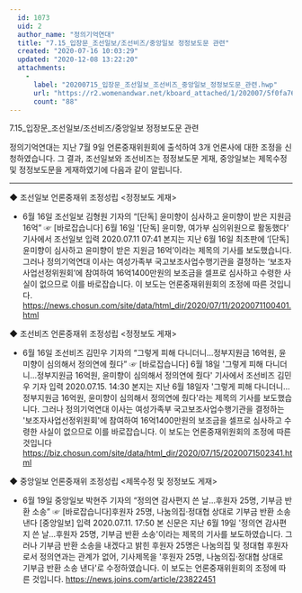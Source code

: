 ```yaml
---
  id: 1073
  uid: 2
  author_name: "정의기억연대"
  title: "7.15_입장문_조선일보/조선비즈/중앙일보 정정보도문 관련"
  created: "2020-07-16 10:03:29"
  updated: "2020-12-08 13:22:20"
  attachments: 
    - 
      label: "20200715_입장문_조선일보_조선비즈_중앙일보_정정보도문_관련.hwp"
      url: "https://r2.womenandwar.net/kboard_attached/1/202007/5f0fa761d43a72816068.hwp"
      count: "88"
---
```

7.15_입장문_조선일보/조선비즈/중앙일보 정정보도문 관련 

정의기억연대는 지난 7월 9일 언론중재위원회에 출석하여 3개 언론사에 대한 조정을 신청하였습니다. 그 결과, 조선일보와 조선비즈는 정정보도문 게재, 중앙일보는 제목수정 및 정정보도문을 게재하였기에 다음과 같이 알립니다. 

-----------------------------------------------------------------------------
◆ 조선일보 
언론중재위 조정성립 <정정보도 게재>
- 6월 16일 조선일보 김형원 기자의 “\[단독\] 윤미향이 심사하고 윤미향이 받은 지원금 16억” 
☞ 
\[바로잡습니다\] 6월 16일 '\[단독\] 윤미향, 여가부 심의위원으로 활동했다' 기사에서
조선일보
입력 2020.07.11 07:41
본지는 지난 6월 16일 최초판에 ‘\[단독\]윤미향이 심사하고 윤미향이 받은 지원금 16억’이라는 제목의 기사를 보도했습니다.
그러나 정의기억연대 이사는 여성가족부 국고보조사업수행기관을 결정하는 ‘보조자사업선정위원회’에 참여하여 16억1400만원의 보조금을 셀프로 심사하고 수령한 사실이 없으므로 이를 바로잡습니다. 이 보도는 언론중재위원회의 조정에 따른 것입니다. 
https://news.chosun.com/site/data/html_dir/2020/07/11/2020071100401.html

◆ 조선비즈 
언론중재위 조정성립 <정정보도 게재>
- 6월 16일 조선비즈 김민우 기자의 “그렇게 피해 다니더니…정부지원금 16억원, 윤미향이 심의해서 정의연에 줬다”
☞ 
\[바로잡습니다\] 6월 18일 '그렇게 피해 다니더니…정부지원금 16억원, 윤미향이 심의해서 정의연에 줬다' 기사에서
조선비즈 김민우 기자 입력 2020.07.15. 14:30 
본지는 지난 6월 18일자 '그렇게 피해 다니더니…정부지원금 16억원, 윤미향이 심의해서 정의연에 줬다'라는 제목의 기사를 보도했습니다.
그러나 정의기억연대 이사는 여성가족부 국고보조사업수행기관을 결정하는 '보조자사업선정위원회'에 참여하여 16억1400만원의 보조금을 셀프로 심사하고 수령한 사실이 없으므로 이를 바로잡습니다. 이 보도는 언론중재위원회의 조정에 따른 것입니다
https://biz.chosun.com/site/data/html_dir/2020/07/15/2020071502341.html

 ◆ 중앙일보
언론중재위 조정성립 <제목수정 및 정정보도 게재>
- 6월 19일 중앙일보 박현주 기자의 “정의연 감사편지 쓴 날…후원자 25명, 기부금 반환 소송”
☞ 
\[바로잡습니다\]후원자 25명, 나눔의집·정대협 상대로 기부금 반환 소송 낸다 
\[중앙일보\] 입력 2020.07.11. 17:50
본 신문은 지난 6월 19일 '정의연 감사편지 쓴 날…후원자 25명, 기부금 반환 소송'이라는 제목의 기사를 보도하였습니다. 그러나 기부금 반환 소송을 내겠다고 밝힌 후원자 25명은 나눔의집 및 정대협 후원자로서 정의연과는 관계가 없어, 기사제목을 '후원자 25명, 나눔의집·정대협 상대로 기부금 반환 소송 낸다'로 수정하였습니다.
이 보도는 언론중재위원회의 조정에 따른 것입니다. 
https://news.joins.com/article/23822451
